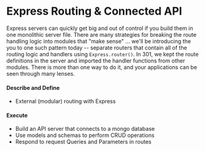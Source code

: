 # Express Routing & Connected API

Express servers can quickly get big and out of control if you build them in one monolithic server file. There are many strategies for breaking the route handling logic into modules that "make sense" ... we'll be introducing the you to one such pattern today -- separate routers that contain all of the routing logic and handlers using `Express.router()`. In 301, we kept the route definitions in the server and imported the handler functions from other modules. There is more than one way to do it, and your applications can be seen through many lenses.


#### Describe and Define

- External (modular) routing with Express

#### Execute

- Build an API server that connects to a mongo database
- Use models and schemas to perform CRUD operations
- Respond to request Queries and Parameters in routes
